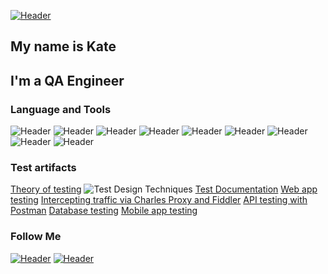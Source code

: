 [![Header](https://github.com/artichokeee/artichokeee/blob/main/assets/Frame%20635%20(3).png)](https://artsiomrusau.com/)
## My name is Kate
## I'm a QA Engineer


### Language and Tools
![Header](https://img.shields.io/badge/Postman-090909?style=for-the-badge&logo=postman&logoColor=f76935)
![Header](https://img.shields.io/badge/Swagger-090909?style=for-the-badge&logo=swagger&logoColor=7ede2b)
![Header](https://img.shields.io/badge/Github-090909?style=for-the-badge&logo=github&logoColor=8cc4d7)
![Header](https://img.shields.io/badge/Figma-090909?style=for-the-badge&logo=figma&logoColor=7d5fa6)
![Header](https://img.shields.io/badge/MySQL-090909?style=for-the-badge&logo=mysql&logoColor=00618a)
![Header](https://img.shields.io/badge/DevTools-090909?style=for-the-badge&logo=googlechrome&logoColor=2674f2)
![Header](https://img.shields.io/badge/AndroidStudio-090909?style=for-the-badge&logo=androidstudio&logoColor=3ad07d)
![Header](https://img.shields.io/badge/Fiddler-090909?style=for-the-badge&logo=fiddler&logoColor=8cc4d7)
![Header](https://img.shields.io/badge/CharlesProxy-090909?style=for-the-badge&logo=charlesproxy&logoColor=8cc4d7)

### Test artifacts
[Theory of testing](https://github.com/KateMartinovich/Theory-of-testing)
![Test Design Techniques](https://github.com/KateMartinovich/Test-Design-Techniques)
[Test Documentation](https://github.com/KateMartinovich/Test-Documentation)
[Web app testing](https://github.com/KateMartinovich/Web-app-testing)
[Intercepting traffic via Charles Proxy and Fiddler](https://github.com/KateMartinovich/Intercepting-traffic-via-Charles-Proxy-and-Fiddler)
[API testing with Postman](https://github.com/KateMartinovich/API-testing-with-Postman)
[Database testing](https://github.com/KateMartinovich/Database-testing)
[Mobile app testing](https://github.com/KateMartinovich/Mobile-app-testing)

### Follow Me
[![Header](https://img.shields.io/badge/Instagram-090909?style=for-the-badge&logo=instagram&logoColor=9939a3)](https://www.instagram.com/katemartinovich/)
[![Header](https://img.shields.io/badge/Linkedin-090909?style=for-the-badge&logo=linkedin&logoColor=0073b1)](https://www.linkedin.com/in/kate-martinovich-194a61236/)
